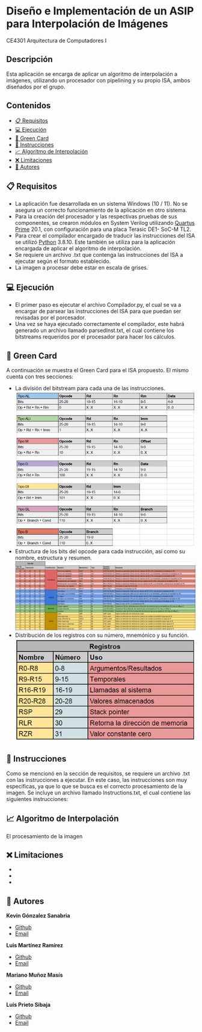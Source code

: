 # Diseño e Implementación de un ASIP para Interpolación de Imágenes
CE4301 Arquitectura de Computadores I 

## Descripción
Esta aplicación se encarga de aplicar un algoritmo de interpolación a imágenes, utilizando un procesador con pipelining y su propio ISA, ambos diseñados por el grupo. 

## Contenidos
- [:clipboard: Requisitos](#requisitos)
- [:computer: Ejecución](#ejecución)
- [:green_book: Green Card](#greencard)
- [:floppy_disk: Instrucciones](instrucciones)
- [:chart_with_upwards_trend: Algoritmo de Interpolación](#algoritmo)
- [:x: Limitaciones](#limitaciones)
- [:email: Autores](#autores)

## :clipboard: Requisitos
- La aplicación fue desarrollada en un sistema Windows (10 / 11). No se asegura un correcto funcionamiento de la aplicación en otro sistema.
- Para la creación del procesador y las respectivas pruebas de sus componentes, se crearon módulos en System Verilog utilizando [Quartus Prime](https://www.intel.com/content/www/us/en/collections/products/fpga/software/downloads.html?s=Newest) 20.1, con configuración para una placa Terasic DE1-
SoC-M TL2. 
- Para crear el compilador encargado de traducir las instrucciones del ISA se utilizó [Python](https://www.python.org/) 3.8.10. Este también se utiliza para la aplicación encargada de aplicar el algoritmo de interpolación.
- Se requiere un archivo .txt que contenga las instrucciones del ISA a ejecutar según el formato establecido.
- La imagen a procesar debe estar en escala de grises. 

## :computer: Ejecución
- El primer paso es ejecutar el archivo Compilador.py, el cual se va a encargar de parsear las instrucciones del ISA para que puedan ser revisadas por el porcesador.
- Una vez se haya ejecutado correctamente el compilador, este habrá generado un archivo llamado parsedInst.txt, el cual contiene los bitstreams requeridos por el procesador para hacer los cálculos.  

## :green_book: Green Card
A continuación se muestra el Green Card para el ISA propuesto. El mismo cuenta con tres secciones:
- La división del bitstream para cada una de las instrucciones.
![](/Assets/GreenCard1.PNG)
- Estructura de los bits del opcode para cada instrucción, así como su nombre, estructura y resumen.
![](/Assets/GreenCard2.PNG)
- Distribución de los registros con su número, mnemónico y su función.
![](/Assets/GreenCard3.PNG)

## :floppy_disk: Instrucciones
Como se mencionó en la sección de requisitos, se requiere un archivo .txt con las instrucciones a ejecutar. En este caso, las instrucciones son muy específicas, ya que lo que se busca es el correcto procesamiento de la imagen. Se incluye un archivo llamado Instructions.txt, el cual contiene las siguientes instrucciones:

## :chart_with_upwards_trend: Algoritmo de Interpolación
El procesamiento de la imagen

## :x: Limitaciones
- 
- 
- 

## :email: Autores
**Kevin Gónzalez Sanabria**
- [Github](https://github.com/kgonzalez712)
- [Email](mailto:dev.kvn95@gmail.com?subject=Hi "Hi!")

**Luis Martínez Ramírez**
- [Github](https://github.com/luisjo81)
- [Email](mailto:louisjo81@gmail.com?subject=Hi "Hi!")

**Mariano Muñoz Masís**
- [Github](https://github.com/MarianoIDC)
- [Email](mailto:marianomm1301@gmail.com?subject=Hi "Hi!")

**Luis Prieto Sibaja**
- [Github](https://github.com/Java-Sith)
- [Email](mailto:prieto.luisdaniel@gmail.com?subject=Hi "Hi!")
